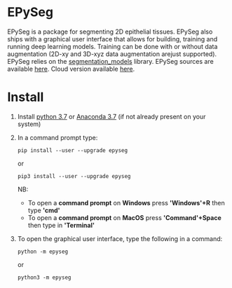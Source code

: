 # EPySeg

EPySeg is a package for segmenting 2D epithelial tissues. EPySeg also ships with a graphical user interface that allows for building, training and running deep learning models. Training can be done with or without data augmentation (2D-xy and 3D-xyz data augmentation arejust  supported). EPySeg relies on the [segmentation_models](https://github.com/qubvel/segmentation_models) library. EPySeg sources are available [here](https://github.com/baigouy/EPySeg). Cloud version available [here](https://github.com/baigouy/notebooks).

# Install

1. Install [python 3.7](https://www.python.org/downloads/) or [Anaconda 3.7](https://www.anaconda.com/distribution/) (if not already present on your system)

2. In a command prompt type: 

    ```
    pip install --user --upgrade epyseg
    ```
    or
    ```
    pip3 install --user --upgrade epyseg
    ```
    NB:
    - To open a **command prompt** on **Windows** press **'Windows'+R** then type **'cmd'**
    - To open a **command prompt** on **MacOS** press **'Command'+Space** then type in **'Terminal'**

3. To open the graphical user interface, type the following in a command:
    ```
    python -m epyseg
    ```
    or
    ```
    python3 -m epyseg
    ```